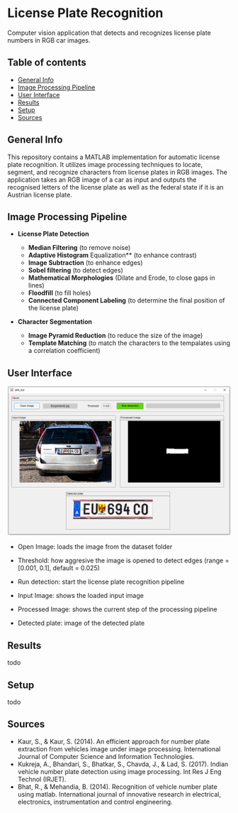 # License Plate Recognition

Computer vision application that detects and recognizes license plate numbers in RGB car images.

## Table of contents

* [General Info](#general-info)
* [Image Processing Pipeline](#image-processing-pipeline)
* [User Interface](#user-interface)
* [Results](#results)
* [Setup](#setup)
* [Sources](#sources)

## General Info

This repository contains a MATLAB implementation for automatic license plate recognition. It utilizes image processing techniques to locate, segment, and recognize characters from license plates in RGB images.
The application takes an RGB image of a car as input and outputs the recognised letters of the license plate as well as the federal state if it is an Austrian license plate.

## Image Processing Pipeline
* **License Plate Detection**
	- **Median Filtering** (to remove noise)
	- **Adaptive Histogram** Equalization** (to enhance contrast)
	- **Image Subtraction** (to enhance edges)
	- **Sobel filtering** (to detect edges)
	- **Mathematical Morphologies** (Dilate and Erode, to close gaps in lines)
	- **Floodfill** (to fill holes)
	- **Connected Component Labeling** (to determine the final position of the license plate)
	
* **Character Segmentation**
    - **Image Pyramid Reduction** (to reduce the size of the image)
	- **Template Matching** (to match the characters to the tempalates using a correlation coefficient)
	
## User Interface

<p float = "left">
    <img src = "gui.png">	
</p>

- Open Image: loads the image from the dataset folder
- Threshold: how aggresive the image is opened to detect edges (range = [0.001, 0.1], default = 0.025)
- Run detection: start the license plate recognition pipeline

- Input Image: shows the loaded input image
- Processed Image: shows the current step of the processing pipeline
- Detected plate: image of the detected plate

## Results

todo

## Setup

todo

## Sources

* Kaur, S., & Kaur, S. (2014). An efficient approach for number plate extraction from vehicles image under image processing. International Journal of Computer Science and Information Technologies.
* Kukreja, A., Bhandari, S., Bhatkar, S., Chavda, J., & Lad, S. (2017). Indian vehicle number plate detection using image processing. Int Res J Eng Technol (IRJET).
* Bhat, R., & Mehandia, B. (2014). Recognition of vehicle number plate using matlab. International journal of innovative research in electrical, electronics, instrumentation and control engineering.

